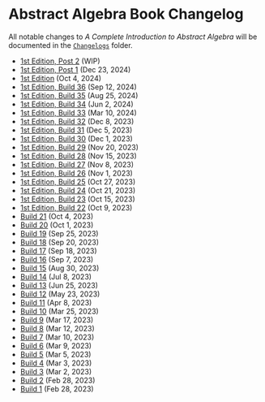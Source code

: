 # Abstract Algebra Book Changelog

All notable changes to *A Complete Introduction to Abstract Algebra* will be documented in the [`Changelogs`](Changelogs) folder.

- [1st Edition, Post 2](Changelogs/v1-post.2.md) (WIP)
- [1st Edition, Post 1](Changelogs/v1-post.1.md) (Dec 23, 2024)
- [1st Edition](Changelogs/v1.md) (Oct 4, 2024)
- [1st Edition, Build 36](Changelogs/v1-build.36.md) (Sep 12, 2024)
- [1st Edition, Build 35](Changelogs/v1-build.35.md) (Aug 25, 2024)
- [1st Edition, Build 34](Changelogs/v1-build.34.md) (Jun 2, 2024)
- [1st Edition, Build 33](Changelogs/v1-build.33.md) (Mar 10, 2024)
- [1st Edition, Build 32](Changelogs/v1-build.32.md) (Dec 8, 2023)
- [1st Edition, Build 31](Changelogs/v1-build.31.md) (Dec 5, 2023)
- [1st Edition, Build 30](Changelogs/v1-build.30.md) (Dec 1, 2023)
- [1st Edition, Build 29](Changelogs/v1-build.29.md) (Nov 20, 2023)
- [1st Edition, Build 28](Changelogs/v1-build.28.md) (Nov 15, 2023)
- [1st Edition, Build 27](Changelogs/v1-build.27.md) (Nov 8, 2023)
- [1st Edition, Build 26](Changelogs/v1-build.26.md) (Nov 1, 2023)
- [1st Edition, Build 25](Changelogs/v1-build.25.md) (Oct 27, 2023)
- [1st Edition, Build 24](Changelogs/v1-build.24.md) (Oct 21, 2023)
- [1st Edition, Build 23](Changelogs/v1-build.23.md) (Oct 15, 2023)
- [1st Edition, Build 22](Changelogs/v1-build.22.md) (Oct 9, 2023)
- [Build 21](Changelogs/build.21.md) (Oct 4, 2023)
- [Build 20](Changelogs/build.20.md) (Oct 1, 2023)
- [Build 19](Changelogs/build.19.md) (Sep 25, 2023)
- [Build 18](Changelogs/build.18.md) (Sep 20, 2023)
- [Build 17](Changelogs/build.17.md) (Sep 18, 2023)
- [Build 16](Changelogs/build.16.md) (Sep 7, 2023)
- [Build 15](Changelogs/build.15.md) (Aug 30, 2023)
- [Build 14](Changelogs/build.14.md) (Jul 8, 2023)
- [Build 13](Changelogs/build.13.md) (Jun 25, 2023)
- [Build 12](Changelogs/build.12.md) (May 23, 2023)
- [Build 11](Changelogs/build.11.md) (Apr 8, 2023)
- [Build 10](Changelogs/build.10.md) (Mar 25, 2023)
- [Build 9](Changelogs/build.09.md) (Mar 17, 2023)
- [Build 8](Changelogs/build.08.md) (Mar 12, 2023)
- [Build 7](Changelogs/build.07.md) (Mar 10, 2023)
- [Build 6](Changelogs/build.06.md) (Mar 9, 2023)
- [Build 5](Changelogs/build.05.md) (Mar 5, 2023)
- [Build 4](Changelogs/build.04.md) (Mar 3, 2023)
- [Build 3](Changelogs/build.03.md) (Mar 2, 2023)
- [Build 2](Changelogs/build.02.md) (Feb 28, 2023)
- [Build 1](Changelogs/build.01.md) (Feb 28, 2023)
